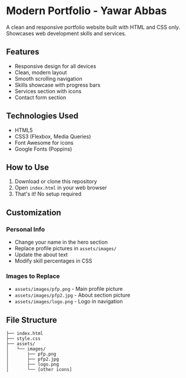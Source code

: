# Modern Portfolio - Yawar Abbas

A clean and responsive portfolio website built with HTML and CSS only. Showcases web development skills and services.

## Features

- Responsive design for all devices
- Clean, modern layout
- Smooth scrolling navigation
- Skills showcase with progress bars
- Services section with icons
- Contact form section

## Technologies Used

- HTML5
- CSS3 (Flexbox, Media Queries)
- Font Awesome for icons
- Google Fonts (Poppins)

## How to Use

1. Download or clone this repository
2. Open `index.html` in your web browser
3. That's it! No setup required

## Customization

### Personal Info
- Change your name in the hero section
- Replace profile pictures in `assets/images/`
- Update the about text
- Modify skill percentages in CSS

### Images to Replace
- `assets/images/pfp.png` - Main profile picture
- `assets/images/pfp2.jpg` - About section picture
- `assets/images/logo.png` - Logo in navigation

## File Structure
```
├── index.html
├── style.css
├── assets/
│   └── images/
│       ├── pfp.png
│       ├── pfp2.jpg
│       ├── logo.png
│       └── [other icons]
```
